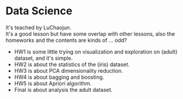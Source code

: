 # Data Science 
It's teached by LuChaojun.  
It's a good lesson but have some overlap with other lessons, also the homeworks and the contents are kinds of ... odd?

- HW1 is some little trying on visualization and exploration on (adult) dataset, and it's simple.
- HW2 is about the statistics of the (iris) dataset.
- HW3 is about PCA dimensionality reduction.
- HW4 is about bagging and boosting.
- HW5 is about Apriori algorithm.
- Final is about analysis the adult dataset.
